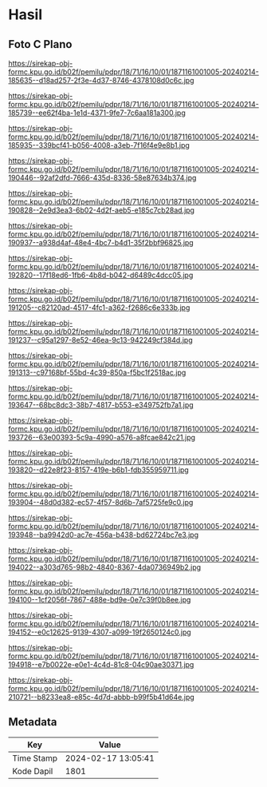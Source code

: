 # Hasil

## Foto C Plano

https://sirekap-obj-formc.kpu.go.id/b02f/pemilu/pdpr/18/71/16/10/01/1871161001005-20240214-185635--d18ad257-2f3e-4d37-8746-4378108d0c6c.jpg

https://sirekap-obj-formc.kpu.go.id/b02f/pemilu/pdpr/18/71/16/10/01/1871161001005-20240214-185739--ee62f4ba-1e1d-4371-9fe7-7c6aa181a300.jpg

https://sirekap-obj-formc.kpu.go.id/b02f/pemilu/pdpr/18/71/16/10/01/1871161001005-20240214-185935--339bcf41-b056-4008-a3eb-7f16f4e9e8b1.jpg

https://sirekap-obj-formc.kpu.go.id/b02f/pemilu/pdpr/18/71/16/10/01/1871161001005-20240214-190446--92af2dfd-7666-435d-8336-58e87634b374.jpg

https://sirekap-obj-formc.kpu.go.id/b02f/pemilu/pdpr/18/71/16/10/01/1871161001005-20240214-190828--2e9d3ea3-6b02-4d2f-aeb5-e185c7cb28ad.jpg

https://sirekap-obj-formc.kpu.go.id/b02f/pemilu/pdpr/18/71/16/10/01/1871161001005-20240214-190937--a938d4af-48e4-4bc7-b4d1-35f2bbf96825.jpg

https://sirekap-obj-formc.kpu.go.id/b02f/pemilu/pdpr/18/71/16/10/01/1871161001005-20240214-192820--17f18ed6-1fb6-4b8d-b042-d6489c4dcc05.jpg

https://sirekap-obj-formc.kpu.go.id/b02f/pemilu/pdpr/18/71/16/10/01/1871161001005-20240214-191205--c82120ad-4517-4fc1-a362-f2686c6e333b.jpg

https://sirekap-obj-formc.kpu.go.id/b02f/pemilu/pdpr/18/71/16/10/01/1871161001005-20240214-191237--c95a1297-8e52-46ea-9c13-942249cf384d.jpg

https://sirekap-obj-formc.kpu.go.id/b02f/pemilu/pdpr/18/71/16/10/01/1871161001005-20240214-191313--c97168bf-55bd-4c39-850a-f5bc1f2518ac.jpg

https://sirekap-obj-formc.kpu.go.id/b02f/pemilu/pdpr/18/71/16/10/01/1871161001005-20240214-193647--68bc8dc3-38b7-4817-b553-e349752fb7a1.jpg

https://sirekap-obj-formc.kpu.go.id/b02f/pemilu/pdpr/18/71/16/10/01/1871161001005-20240214-193726--63e00393-5c9a-4990-a576-a8fcae842c21.jpg

https://sirekap-obj-formc.kpu.go.id/b02f/pemilu/pdpr/18/71/16/10/01/1871161001005-20240214-193820--d22e8f23-8157-419e-b6b1-fdb355959711.jpg

https://sirekap-obj-formc.kpu.go.id/b02f/pemilu/pdpr/18/71/16/10/01/1871161001005-20240214-193904--48d0d382-ec57-4f57-8d6b-7af5725fe9c0.jpg

https://sirekap-obj-formc.kpu.go.id/b02f/pemilu/pdpr/18/71/16/10/01/1871161001005-20240214-193948--ba9942d0-ac7e-456a-b438-bd62724bc7e3.jpg

https://sirekap-obj-formc.kpu.go.id/b02f/pemilu/pdpr/18/71/16/10/01/1871161001005-20240214-194022--a303d765-98b2-4840-8367-4da0736949b2.jpg

https://sirekap-obj-formc.kpu.go.id/b02f/pemilu/pdpr/18/71/16/10/01/1871161001005-20240214-194100--1cf2056f-7867-488e-bd9e-0e7c39f0b8ee.jpg

https://sirekap-obj-formc.kpu.go.id/b02f/pemilu/pdpr/18/71/16/10/01/1871161001005-20240214-194152--e0c12625-9139-4307-a099-19f2650124c0.jpg

https://sirekap-obj-formc.kpu.go.id/b02f/pemilu/pdpr/18/71/16/10/01/1871161001005-20240214-194918--e7b0022e-e0e1-4c4d-81c8-04c90ae30371.jpg

https://sirekap-obj-formc.kpu.go.id/b02f/pemilu/pdpr/18/71/16/10/01/1871161001005-20240214-210721--b8233ea8-e85c-4d7d-abbb-b99f5b41d64e.jpg


## Metadata

| Key        | Value               |
| ---------- | ------------------- |
| Time Stamp | 2024-02-17 13:05:41 |
| Kode Dapil | 1801                |



